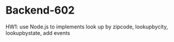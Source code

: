 # Backend-602
HW1:
use Node.js to implements look up by zipcode, lookupbycity, lookupbystate, add events
